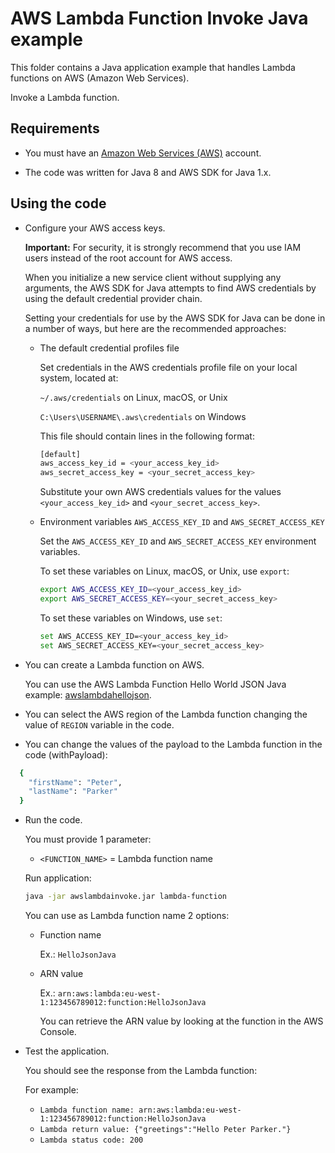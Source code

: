 # AWS Lambda Function Invoke Java example

This folder contains a Java application example that handles Lambda functions on AWS (Amazon Web Services).

Invoke a Lambda function.

## Requirements

* You must have an [Amazon Web Services (AWS)](http://aws.amazon.com/) account.

* The code was written for Java 8 and AWS SDK for Java 1.x.

## Using the code

* Configure your AWS access keys.

  **Important:** For security, it is strongly recommend that you use IAM users instead of the root account for AWS access.

  When you initialize a new service client without supplying any arguments, the AWS SDK for Java attempts to find AWS credentials by using the default credential provider chain.

  Setting your credentials for use by the AWS SDK for Java can be done in a number of ways, but here are the recommended approaches:

  * The default credential profiles file
  
    Set credentials in the AWS credentials profile file on your local system, located at:

    `~/.aws/credentials` on Linux, macOS, or Unix

    `C:\Users\USERNAME\.aws\credentials` on Windows

    This file should contain lines in the following format:

    ```bash
    [default]
    aws_access_key_id = <your_access_key_id>
    aws_secret_access_key = <your_secret_access_key>
    ```
    Substitute your own AWS credentials values for the values `<your_access_key_id>` and `<your_secret_access_key>`.

  * Environment variables `AWS_ACCESS_KEY_ID` and `AWS_SECRET_ACCESS_KEY`
  
    Set the `AWS_ACCESS_KEY_ID` and `AWS_SECRET_ACCESS_KEY` environment variables.

    To set these variables on Linux, macOS, or Unix, use `export`:

    ```bash
    export AWS_ACCESS_KEY_ID=<your_access_key_id>
    export AWS_SECRET_ACCESS_KEY=<your_secret_access_key>
    ```

    To set these variables on Windows, use `set`:

    ```bash
    set AWS_ACCESS_KEY_ID=<your_access_key_id>
    set AWS_SECRET_ACCESS_KEY=<your_secret_access_key>
    ```

* You can create a Lambda function on AWS.

  You can use the AWS Lambda Function Hello World JSON Java example: [awslambdahellojson](/awslambdahellojson).

* You can select the AWS region of the Lambda function changing the value of `REGION` variable in the code.

* You can change the values of the payload to the Lambda function in the code (withPayload):

```bash
  {
    "firstName": "Peter",
    "lastName": "Parker"
  }
  ```

* Run the code.

  You must provide 1 parameter:
  
  * `<FUNCTION_NAME>`      = Lambda function name

  Run application:

  ```bash
  java -jar awslambdainvoke.jar lambda-function
  ```

  You can use as Lambda function name 2 options:
  
  * Function name
    
    Ex.: `HelloJsonJava`

  * ARN value
  
    Ex.: `arn:aws:lambda:eu-west-1:123456789012:function:HelloJsonJava`
  
    You can retrieve the ARN value by looking at the function in the AWS Console.

* Test the application.

  You should see the response from the Lambda function:

  For example:

  * `Lambda function name: arn:aws:lambda:eu-west-1:123456789012:function:HelloJsonJava`
  * `Lambda return value: {"greetings":"Hello Peter Parker."}`
  * `Lambda status code: 200`

